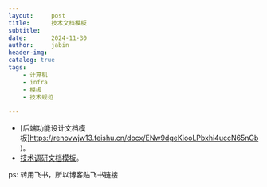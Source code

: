 ```yaml
---
layout:     post
title:      技术文档模板
subtitle:   
date:       2024-11-30
author:     jabin
header-img: 
catalog: true
tags:
    - 计算机
    - infra
    - 模板 
    - 技术规范
    
---
```


- [后端功能设计文档模板]https://renovwjw13.feishu.cn/docx/ENw9dgeKiooLPbxhi4uccN65nGb)。 
- [技术调研文档模板](https://renovwjw13.feishu.cn/docx/XZl7dRw6yo9cErxt3LOcwybAn8V)。

ps: 转用飞书，所以博客贴飞书链接

